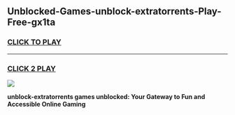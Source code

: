 
## Unblocked-Games-unblock-extratorrents-Play-Free-gx1ta
<h3>
<a href="https://premium76.site?title=unblock-extratorrents&ref=10A">CLICK TO PLAY</a></h3>
<hr>

<h3>
<a href="https://premium76.site?title=unblock-extratorrents&ref=10A">CLICK 2 PLAY</a>
  
</h3>

<a href="https://premium76.site?title=unblock-extratorrents&ref=10A"><img src="https://clearcache.store/games.png"></a>


**unblock-extratorrents games unblocked: Your Gateway to Fun and Accessible Online Gaming**
